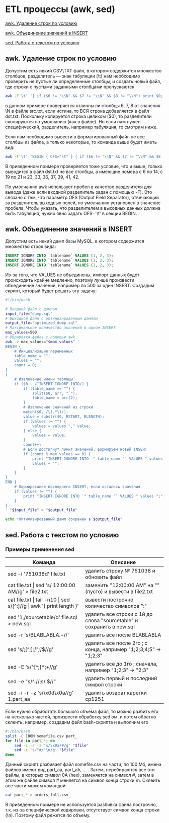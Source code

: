 # ETL процессы (awk, sed)
[awk. Удаление строк по условию](#awk_del_if)

[awk. Объединение значений в INSERT](#awk_insert)

[sed. Работа с текстом по условию](#sed_regex)

## <a id="awk_del_if">awk. Удаление строк по условию</a>
Допустим есть некий CSV\TXT файл, в котором содержится множество столбцов, разделитель — знак табуляции (\t) нам необходимо проверить не пустые ли определенные столбцы, и создать новый файл, где строки с пустыми заданными столбцами пропускаются
```bash
awk -F'\t' '{ if ($6 != "\\N" && $7 != "\\N" && $8 != "\\N") print $0; }' src.txt > dst.txt
```
в данном примере проверяется отличны ли столбцы 6, 7, 8 от значения \N в файле src.txt, если истина, то ВСЯ строка добавляется в файл dst.txt. Поскольку копируется строка целиком ($0), то разделители скопируются по умолчанию (как в файле). Но если нам нужен специфический, разделитель, например табуляция, то смотрим ниже.

Если нам необходимо вывести в форматированный файл не все столбцы из 
файла, а только некоторые, то команда выше будет иметь вид:
```bash
awk -F'\t' 'BEGIN { OFS="\t" } { if ($6 != "\\N" && $7 != "\\N" && $8 != "\\N") print $6, $7, $8, $9, $10, $11, $12, $13, $14, $19, $20, $21, $23, $33, $36, $37, $39, $41, $42}' src.txt > dst.txt
```
В приведенном примере проверяется тоже условие, что и выше, только выводится в файл dst.txt не все столбцы, а имеющие номера с 6 по 14, с 19 по 21 и 23, 33, 36, 37, 39, 41, 42.

По умолчанию awk использует пробел в качестве разделителя для вывода (даже если входной разделитель задан с помощью -F). Это связано с тем, что параметр OFS (Output Field Separator), отвечающий за разделитель выходных полей, по умолчанию установлен в значение пробела. Чтобы указать, что разделителем в выходных данных должна быть табуляция, нужно явно задать OFS='\t' в секции BEGIN.

## <a id="awk_insert">awk. Объединение значений в INSERT</a>

Допустим есть некий дамп базы MySQL, в котором содержится множество строк вида:
```SQL
INSERT IGNORE INTO `tablename` VALUES (1, 2, 3);
INSERT IGNORE INTO `tablename` VALUES (1, 2, 3);
INSERT IGNORE INTO `tablename` VALUES (1, 2, 3);
```
Из-за того, что VALUES не объединены, импорт данных будет происходить крайне медленно, поэтому лучше произвести объединение значений, например по 500 за один INSERT.
Создадим скрипт, который будет решать эту задачу:
```bash
#!/bin/bash

# Входной файл с дампом
input_file="dump.sql"
# Выходной файл с оптимизированным дампом
output_file="optimized_dump.sql"
# Максимальное количество значений в одном INSERT
max_values=500
# Обработка файла с помощью awk
awk -v max_values="$max_values" '
BEGIN {
    # Инициализация переменных
    table_name = "";
    values = "";
    count = 0;
}
{
    # Извлечение имени таблицы
    if ($0 ~ /^INSERT IGNORE INTO/) {
        if (table_name == "") {
            split($0, arr, "`");
            table_name = arr[2];
        }
        # Извлечение значений из строки
        match($0, /\(.*\)/);
        value = substr($0, RSTART, RLENGTH);
        if (values != "") {
            values = values "," value;
        } else {
            values = value;
        }
        count++;
        # Если достигнут лимит значений, формируем новый INSERT
        if (count % max_values == 0) {
            print "INSERT IGNORE INTO `" table_name "` VALUES " values ";";
            values = "";
        }
    }
}
END {
    # Формирование последнего INSERT, если остались значения
    if (values != "") {
        print "INSERT IGNORE INTO `" table_name "` VALUES " values ";";
    }
}
' "$input_file" > "$output_file"

echo "Оптимизированный дамп сохранен в $output_file"
```

## <a id="sed_regex">sed. Работа с текстом по условию</a>
### Примеры применения sed
|Команда|Описание|
|-|-|
|sed -i '751038d' file.txt|удалить строку № 751038 и обновить файл|
|cat file.txt \| sed 's/ 12:00:00 AM//g' > file2.txt|заменить "12:00:00 AM" на "" (пусто) и вывести в file2.txt|
|cat file.txt \| tail -n10 \| sed s/[^:]//g \| awk '{ print length }'|вывести построчно количество символов ":"|
|sed '1,/sourcetable/d' file.sql > new.sql|удалить все строки с 1й до слова "sourcetable" и сохранить в new.sql|
|sed -r 's/BLABLABLA.+//'|удалить все после BLABLABLA|
|sed 's/;[^;]*;[^;]*$//g'|удалить все после 2го ; с конца, например "1;2;3;4;5" -> "1;2;3"|
|sed -E 's/^[^;]*;+//g'|удалить все до 1го ; сначала, например "1;2;3" -> "2;3"|
|sed -e "s/^.//;s/.$//"|удалить первый и последний символ строки|
|sed -i -r -z 's/\x0d\x0a//g' 1.part_aa|удалить возврат каретки cp1251|

Если нужно обработать большого объема файл, то можно разбить его на несколько частей, произвести обработку sed’ом, и потом обратно склеить, например, создадим файл bash-скрипта и выполним его
```bash
#!/bin/bash
split -C 100M somefile.csv part_
for file in part_*; do
	sed -i -r -z 's/\x0a/#/g' "$file"
	sed -i 's/"#/"\n/g' "$file"
done
```
Данный скрипт разбивает файл somefile.csv на части, по 100 Мб, имена файлов имеют вид part_aa, part_ab, … . Затем, перебираются все эти файлы, в которых символ 0A (hex), заменяется на символ #, затем в этом же файле символ # меняется на символ конца строки \n.
Склеить все части можем командой:
```bash
cat part_* > orders_full.csv
```
В приведенном примере не используется разбивка файла построчно, т.к. из-за специфической кодировки, отсутствует символ конца строки (\n). Поэтому файл режется по объему.